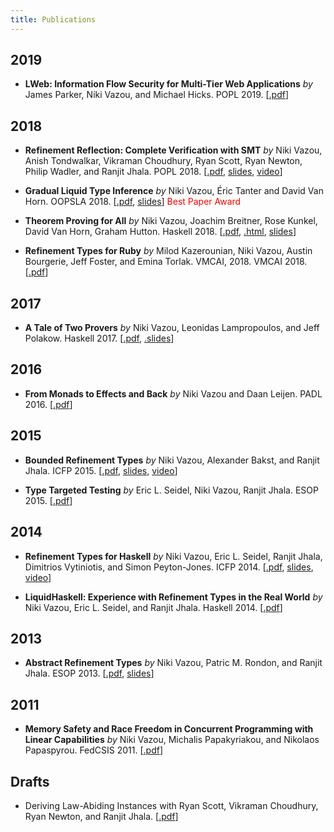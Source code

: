 ```yaml
---
title: Publications
---
```


2019
-----

- **LWeb: Information Flow Security for Multi-Tier Web Applications**
*by* James Parker, Niki Vazou, and Michael Hicks. 
POPL 2019. [[.pdf](https://nikivazou.github.io/static/lweb-popl2019.pdf)]

2018
-----

- **Refinement Reflection: Complete Verification with SMT** 
*by* Niki Vazou, Anish Tondwalkar, Vikraman Choudhury, Ryan Scott, Ryan Newton, Philip Wadler, and Ranjit Jhala.
POPL 2018. [[.pdf](https://nikivazou.github.io/static/popl18/refinement-reflection.pdf), [slides](https://github.com/nikivazou/presentations/blob/master/popl18/reflection.pdf), [video](https://www.youtube.com/watch?v=DLmP-fl2hjo)]

- **Gradual Liquid Type Inference**
*by* Niki Vazou, Éric Tanter and David Van Horn. 
OOPSLA 2018. [[.pdf](https://nikivazou.github.io/static/oopsla18main-p124-p.pdf), [slides](https://github.com/nikivazou/presentations/blob/master/OOPSLA/gradual-liquid-types.v4.key)] <span style="color:red"> Best Paper Award</span>

- **Theorem Proving for All**
*by* Niki Vazou, Joachim Breitner, Rose Kunkel, David Van Horn, Graham Hutton.
Haskell 2018. 
[[.pdf](http://goto.ucsd.edu/~nvazou/theorem-proving-for-all/main.pdf), 
[.html](http://goto.ucsd.edu/~nvazou/theorem-proving-for-all/), 
[slides](https://github.com/nikivazou/presentations/blob/master/Haskell18/theorem-proving-for-all.pdf)]

- **Refinement Types for Ruby** 
*by* Milod Kazerounian, Niki Vazou, Austin Bourgerie, Jeff Foster, and Emina Torlak. VMCAI, 2018.
VMCAI 2018.
[[.pdf](https://nikivazou.github.io/static/VMCAI18/paper.pdf)]

2017
-----
- **A Tale of Two Provers**
*by* Niki Vazou, Leonidas Lampropoulos, and Jeff Polakow.
Haskell 2017. [[.pdf](https://nikivazou.github.io/static/Haskell17/a-tale.pdf), [.slides](https://nikivazou.github.io/static/Haskell17/slides/a-tale.pdf)]

2016
-----
- **From Monads to Effects and Back**
*by* Niki Vazou and Daan Leijen. 
PADL 2016. [[.pdf](http://goto.ucsd.edu/~nvazou/koka/padl16.pdf)]

2015
----
- **Bounded Refinement Types**
*by* Niki Vazou, Alexander Bakst, and Ranjit Jhala.
ICFP 2015. [[.pdf](http://goto.ucsd.edu/~nvazou/icfp15/main.pdf), [slides](http://goto.ucsd.edu/~nvazou/icfp2015/bounded-refinements-ICFP15.pdf), [video](https://www.youtube.com/watch?v=nd3buP97Ryw)]

- **Type Targeted Testing**
*by* Eric L. Seidel, Niki Vazou, Ranjit Jhala.
ESOP 2015. [[.pdf](http://goto.ucsd.edu/~nvazou/liquidcheck/esop15_liquidcheck.pdf)]

2014
-----
- **Refinement Types for Haskell**
*by* Niki Vazou, Eric L. Seidel, Ranjit Jhala, Dimitrios Vytiniotis, and Simon Peyton-Jones. 
ICFP 2014. [[.pdf](http://goto.ucsd.edu/~nvazou/refinement_types_for_haskell.pdf), [slides](http://goto.ucsd.edu/~nvazou/icfp2014/ICFP14-LH.pdf), [video](https://www.youtube.com/watch?v=V3CAXFRkQUo)]

- **LiquidHaskell: Experience with Refinement Types in the Real World**
*by* Niki Vazou, Eric L. Seidel, and Ranjit Jhala.
Haskell 2014. [[.pdf](http://goto.ucsd.edu/~nvazou/real_world_liquid.pdf)]

2013
-----
- **Abstract Refinement Types** *by*
Niki Vazou, Patric M. Rondon, and Ranjit Jhala. 
ESOP 2013. [[.pdf](http://goto.ucsd.edu/~rjhala/liquid/abstract_refinement_types.pdf), [slides](http://goto.ucsd.edu/~nvazou/Abstract_Refinement_Types.pdf)]


2011
----
- **Memory Safety and Race Freedom in Concurrent Programming with Linear Capabilities** *by* Niki Vazou, Michalis Papakyriakou, and Nikolaos Papaspyrou. 
FedCSIS 2011. [[.pdf](https://annals-csis.org/proceedings/2011/pliks/77.pdf)]

Drafts
-------
- Deriving Law-Abiding Instances 
with Ryan Scott, Vikraman Choudhury, Ryan Newton, and Ranjit Jhala.
[[.pdf](https://nikivazou.github.io/static/Haskell17/law-abiding-instances.pdf)]
